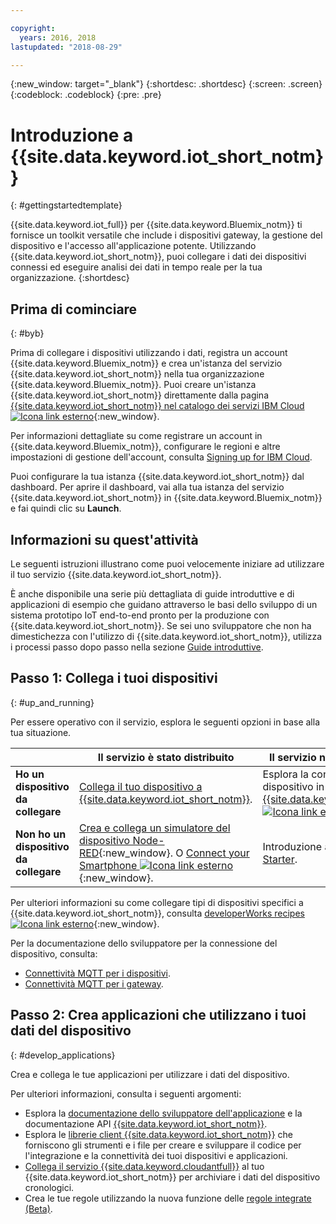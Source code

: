 ```yaml
---

copyright:
  years: 2016, 2018
lastupdated: "2018-08-29"

---
```


{:new_window: target="_blank"}
{:shortdesc: .shortdesc}
{:screen: .screen}
{:codeblock: .codeblock}
{:pre: .pre}

# Introduzione a {{site.data.keyword.iot_short_notm}}
{: #gettingstartedtemplate}

{{site.data.keyword.iot_full}} per {{site.data.keyword.Bluemix_notm}} ti fornisce un toolkit versatile che include i dispositivi gateway, la gestione del dispositivo e l'accesso all'applicazione potente. Utilizzando {{site.data.keyword.iot_short_notm}}, puoi collegare i dati dei dispositivi connessi ed eseguire analisi dei dati in tempo reale per la tua organizzazione.
{:shortdesc}

## Prima di cominciare
{: #byb}

Prima di collegare i dispositivi utilizzando i dati, registra un account {{site.data.keyword.Bluemix_notm}} e crea un'istanza del servizio {{site.data.keyword.iot_short_notm}} nella tua organizzazione {{site.data.keyword.Bluemix_notm}}. Puoi creare un'istanza {{site.data.keyword.iot_short_notm}} direttamente dalla pagina [{{site.data.keyword.iot_short_notm}} nel catalogo dei servizi IBM Cloud ![Icona link esterno](../../icons/launch-glyph.svg "Icona link esterno")](https://console.{DomainName}/catalog/services/internet-of-things-platform/){:new_window}.  

Per informazioni dettagliate su come registrare un account in {{site.data.keyword.Bluemix_notm}}, configurare le regioni e altre impostazioni di gestione dell'account, consulta [Signing up for IBM Cloud](https://console.bluemix.net/docs/account/adminpublic.html#signing-up-for-ibm-cloud).


Puoi configurare la tua istanza {{site.data.keyword.iot_short_notm}} dal dashboard. Per aprire il dashboard, vai alla tua istanza del servizio {{site.data.keyword.iot_short_notm}} in  {{site.data.keyword.Bluemix_notm}} e fai quindi clic su **Launch**.

## Informazioni su quest'attività

Le seguenti istruzioni illustrano come puoi velocemente iniziare ad utilizzare il tuo servizio {{site.data.keyword.iot_short_notm}}.

È anche disponibile una serie più dettagliata di guide introduttive e di applicazioni di esempio che guidano attraverso le basi dello sviluppo di un sistema prototipo IoT end-to-end pronto per la produzione con {{site.data.keyword.iot_short_notm}}. Se sei uno sviluppatore che non ha dimestichezza con l'utilizzo di {{site.data.keyword.iot_short_notm}}, utilizza i processi passo dopo passo nella sezione [Guide introduttive](https://console.bluemix.net/docs/services/IoT/getting_started/getting-started-iot-overview.html#getting-started).

## Passo 1: Collega i tuoi dispositivi
{: #up_and_running}

Per essere operativo con il servizio, esplora le seguenti opzioni in base alla tua situazione.

|  |   Il servizio è stato distribuito | Il servizio non è stato distribuito
 | -------------| ------------- | -------------
  |**Ho un dispositivo da collegare** | [Collega il tuo dispositivo a {{site.data.keyword.iot_short_notm}}](iotplatform_task.html#iotplatform_task).| Esplora la connessione del dispositivo in [Play with {{site.data.keyword.iot_short_notm}} ![Icona link esterno](../../icons/launch-glyph.svg "Icona link esterno")](http://discover-iot.eu-gb.mybluemix.net/?cm_mc_uid=44491599487314618721024&cm_mc_sid_50200000=1462798151#/play){:new_window}.
  |**Non ho un dispositivo da collegare** | [Crea e collega un simulatore del dispositivo Node-RED](nodereddevice_sample.html){:new_window}. O [Connect your Smartphone ![Icona link esterno](../../icons/launch-glyph.svg "Icona link esterno")](http://discover-iot.eu-gb.mybluemix.net/?cm_mc_uid=44491599487314618721024&cm_mc_sid_50200000=1462798151#/play/device/smartphone){:new_window}. | Introduzione a [Watson IoT Platform Starter](https://console.bluemix.net/docs/starters/IoT-starter/iot500.html).
  
Per ulteriori informazioni su come collegare tipi di dispositivi specifici a {{site.data.keyword.iot_short_notm}}, consulta [developerWorks recipes ![Icona link esterno](../../icons/launch-glyph.svg "Icona link esterno")](https://developer.ibm.com/recipes/tutorials/category/internet-of-things-iot/){:new_window}.  

Per la documentazione dello sviluppatore per la connessione del dispositivo, consulta:
- [Connettività MQTT per i dispositivi](devices/mqtt.html).
- [Connettività MQTT per i gateway](gateways/mqtt.html).

<!--
## Step 2: Analyze your device data
{: #analyzing_data}
Start exploring the real-time data that the devices are sending to {{site.data.keyword.iot_short_notm}}.
{{site.data.keyword.iot_short_notm}} includes the following analytics tools:  
- [Boards and cards](data_visualization.html) to visualize your real-time device data.
- [Rules and actions](analytics.html) that are triggered by real-time device data.
For a quick getting started example, see the [Using Rules and Actions with IBM Watson IoT Platform Cloud Analytics ![External link icon](../../icons/launch-glyph.svg "External link icon")](https://developer.ibm.com/recipes/tutorials/using-rules-and-actions-with-ibm-watson-iot-platform-cloud-analytics/){:new_window} developerWorks recipe.
-->

## Passo 2: Crea applicazioni che utilizzano i tuoi dati del dispositivo
{: #develop_applications}

Crea e collega le tue applicazioni per utilizzare i dati del dispositivo.

Per ulteriori informazioni, consulta i seguenti argomenti:   
- Esplora la [documentazione dello sviluppatore dell'applicazione](applications/api.html) e la documentazione API [{{site.data.keyword.iot_short_notm}}](reference/api.html).
- Esplora le [librerie client {{site.data.keyword.iot_short_notm}}](iot_platform_client_lib.html) che forniscono gli strumenti e i file per creare e sviluppare il codice per l'integrazione e la connettività dei tuoi dispositivi e applicazioni.
- [Collega il servizio {{site.data.keyword.cloudantfull}}](cloudant_connector.html) al tuo {{site.data.keyword.iot_short_notm}} per archiviare i dati del dispositivo cronologici.
- Crea le tue regole utilizzando la nuova funzione delle [regole integrate (Beta)](information_management/im_rules.html).
